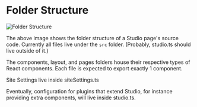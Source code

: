 # Folder Structure

![Folder Structure](/images/folderStructure.png)

The above image shows the folder structure of a Studio page's source code.
Currently all files live under the `src` folder. (Probably, studio.ts should live outside of it.)

The components, layout, and pages folders house their respective types of React components.
Each file is expected to export exactly 1 component.

Site Settings live inside siteSettings.ts

Eventually, configuration for plugins that extend Studio, for instance providing extra components,
will live inside studio.ts.